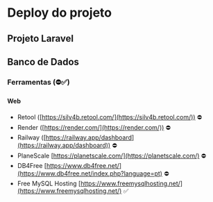 # Deploy do projeto

## Projeto Laravel

## Banco de Dados

### Ferramentas (⛔✅)

#### Web

- Retool ([https://silv4b.retool.com/](https://silv4b.retool.com/)) ⛔
- Render ([https://render.com/](https://render.com/)) ⛔
- Railway ([https://railway.app/dashboard](https://railway.app/dashboard)) ⛔
- PlaneScale [https://planetscale.com/](https://planetscale.com/) ⛔
- DB4Free [https://www.db4free.net/](https://www.db4free.net/index.php?language=pt) ⛔
- Free MySQL Hosting [https://www.freemysqlhosting.net/](https://www.freemysqlhosting.net/) ✅
